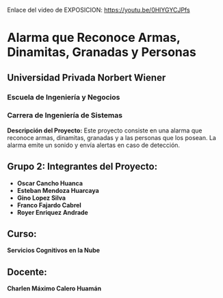 Enlace del video de EXPOSICION: https://youtu.be/0HlYGYCJPfs

# Alarma que Reconoce Armas, Dinamitas, Granadas y Personas

## Universidad Privada Norbert Wiener
### Escuela de Ingeniería y Negocios
### Carrera de Ingeniería de Sistemas

**Descripción del Proyecto:**
Este proyecto consiste en una alarma que reconoce armas, dinamitas, granadas y a las personas que los posean. La alarma emite un sonido y envía alertas en caso de detección.

## Grupo 2: Integrantes del Proyecto:
- **Oscar Cancho Huanca**
- **Esteban Mendoza Huarcaya**
- **Gino Lopez Silva**
- **Franco Fajardo Cabrel**
- **Royer Enriquez Andrade**

## Curso:
**Servicios Cognitivos en la Nube**

## Docente:
**Charlen Máximo Calero Huamán**
